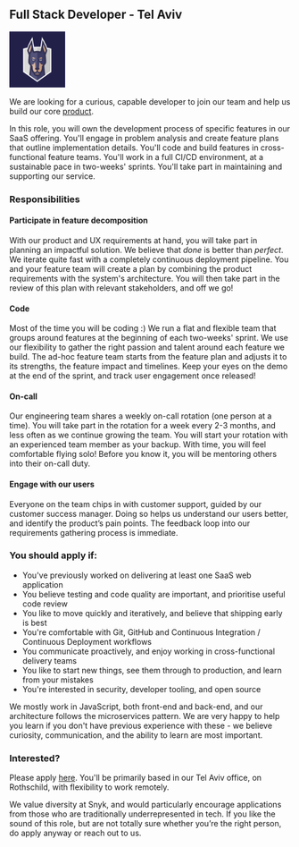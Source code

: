 ## Full Stack Developer - Tel Aviv

<img src="https://github.com/snyk/press-kit/blob/master/Logo/Symbol/Color%20background/symbol%20_c%402x.png" width="100" alt="Snyk logo" />

We are looking for a curious, capable developer to join our team and help us build our core [product](https://snyk.io/test).

In this role, you will own the development process of specific features in our SaaS offering. You'll engage in problem analysis and create feature plans that outline implementation details. You'll code and build features in cross-functional feature teams. You'll work in a full CI/CD environment, at a sustainable pace in two-weeks' sprints. You'll take part in maintaining and supporting our service.

### Responsibilities

#### Participate in feature decomposition

With our product and UX requirements at hand, you will take part in planning an impactful solution. We believe that _done_ is better than _perfect_. We iterate quite fast with a completely continuous deployment pipeline. You and your feature team will create a plan by combining the product requirements with the system's architecture. You will then take part in the review of this plan with relevant stakeholders, and off we go!

#### Code

Most of the time you will be coding :)
We run a flat and flexible team that groups around features at the beginning of each two-weeks' sprint. We use our flexibility to gather the right passion and talent around each feature we build. The ad-hoc feature team starts from the feature plan and adjusts it to its strengths, the feature impact and timelines. Keep your eyes on the demo at the end of the sprint, and track user engagement once released!

#### On-call

Our engineering team shares a weekly on-call rotation (one person at a time). You will take part in the rotation for a week every 2-3 months, and less often as we continue growing the team. You will start your rotation with an experienced team member as your backup. With time, you will feel comfortable flying solo! Before you know it, you will be mentoring others into their on-call duty.

#### Engage with our users

Everyone on the team chips in with customer support, guided by our customer success manager. Doing so helps us understand our users better, and identify the product’s pain points. The feedback loop into our requirements gathering process is immediate.

### You should apply if:
* You've previously worked on delivering at least one SaaS web application
* You believe testing and code quality are important, and prioritise useful code review
* You like to move quickly and iteratively, and believe that shipping early is best
* You're comfortable with Git, GitHub and Continuous Integration / Continuous Deployment workflows
* You communicate proactively, and enjoy working in cross-functional delivery teams
* You like to start new things, see them through to production, and learn from your mistakes
* You're interested in security, developer tooling, and open source

We mostly work in JavaScript, both front-end and back-end, and our architecture follows the microservices pattern. We are very happy to help you learn if you don't have previous experience with these - we believe curiosity, communication, and the ability to learn are most important.

### Interested?

Please apply [here](https://grnh.se/w80tuv1y2). You'll be primarily based in our Tel Aviv office, on Rothschild, with flexibility to work remotely.

We value diversity at Snyk, and would particularly encourage applications from those who are traditionally underrepresented in tech. If you like the sound of this role, but are not totally sure whether you’re the right person, do apply anyway or reach out to us.
